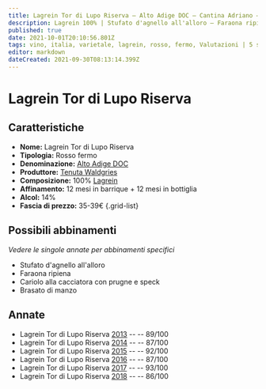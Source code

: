 ```yaml
---
title: Lagrein Tor di Lupo Riserva – Alto Adige DOC – Cantina Adriano – Alto-Adige (IT) – 35-39€ – 2★-5★
description: Lagrein 100% | Stufato d'agnello all'alloro – Faraona ripiena –  Capriolo alla cacciatora – Brasato di manzo
published: true
date: 2021-10-01T20:10:56.801Z
tags: vino, italia, varietale, lagrein, rosso, fermo, Valutazioni | 5 stelle, alto-adige, Prezzi | 35-39€, Alimento | agnello, Cottura | stufato, Aromatizzazione | all'alloro, Faraona ripiena,  Capriolo alla cacciatora, brasato di manzo
editor: markdown
dateCreated: 2021-09-30T08:13:14.399Z
---
```


# Lagrein Tor di Lupo Riserva

## Caratteristiche
- **Nome:** Lagrein  Tor di Lupo Riserva
- **Tipologia:** Rosso fermo 
- **Denominazione:** [Alto Adige DOC](/denominazioni/Italia/Alto-Adige/DOC/Alto-Adige)
- **Produttore:** [Tenuta Waldgries](/produttori/Italia/Alto-Adige/Tenuta-Waldgries) 
- **Composizione:** 100% [Lagrein](/vitigni/Germania/bacca-nera/lagrein)
- **Affinamento:** 12 mesi in barrique + 12 mesi in bottiglia
- **Alcol:** 14%
- **Fascia di prezzo:** 35-39€
{.grid-list}




## Possibili abbinamenti
*Vedere le singole annate per abbinamenti specifici*

- Stufato d'agnello all'alloro
- Faraona ripiena  
- Cariolo alla cacciatora con prugne e speck
- Brasato di manzo


## Annate
- Lagrein Tor di Lupo Riserva [2013](/vini/Italia/Alto-Adige/Cantina-Adriano/Lagrein-Tor-di-Lupo-Riserva/2013) -- <span class="star-4"></span> -- 89/100
- Lagrein Tor di Lupo Riserva [2014](/vini/Italia/Alto-Adige/Cantina-Adriano/Lagrein-Tor-di-Lupo-Riserva/2014) -- <span class="star-3"></span> -- 87/100
- Lagrein Tor di Lupo Riserva [2015](/vini/Italia/Alto-Adige/Cantina-Adriano/Lagrein-Tor-di-Lupo-Riserva/2015) -- <span class="star-5"></span> -- 92/100
- Lagrein Tor di Lupo Riserva [2016](/vini/Italia/Alto-Adige/Cantina-Adriano/Lagrein-Tor-di-Lupo-Riserva/2016) -- <span class="star-3"></span> -- 87/100 
- Lagrein Tor di Lupo Riserva [2017](/vini/Italia/Alto-Adige/Cantina-Adriano/Lagrein-Tor-di-Lupo-Riserva/2017) -- <span class="star-5"></span> -- 93/100
- Lagrein Tor di Lupo Riserva [2018](/vini/Italia/Alto-Adige/Cantina-Adriano/Lagrein-Tor-di-Lupo-Riserva/2018) -- <span class="star-3"></span> -- 86/100 
 